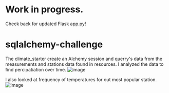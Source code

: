 # Work in progress. 
Check back for updated Flask app.py!

# sqlalchemy-challenge
The climate_starter create an Alchemy session and querry's data from the measurements and stations data found in resources.
I analyzed the data to find percipatiation over time.
![image](https://github.com/bryantgriessel/sqlalchemy-challenge/assets/18203409/1de0bd3f-fed6-4f8f-887f-378b6b1ddfe0)

I also looked at frequency of temperatures for out most popular station.
![image](https://github.com/bryantgriessel/sqlalchemy-challenge/assets/18203409/49815fcc-bea4-49d9-8aa6-13f658524f2e)



